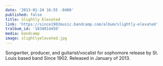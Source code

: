 ```yaml
---
date: '2013-01-24 16:55 -0400'
published: false
title: Slightly Elevated
link: 'https://since1902music.bandcamp.com/album/slightly-elevated'
tralbum_id: '1834014450'
media: bandcamp
image: slightlyelevated.jpg
---
```

Songwriter, producer, and guitarist/vocalist for sophomore release by St. Louis based band Since 1902. Released in January of 2013. 